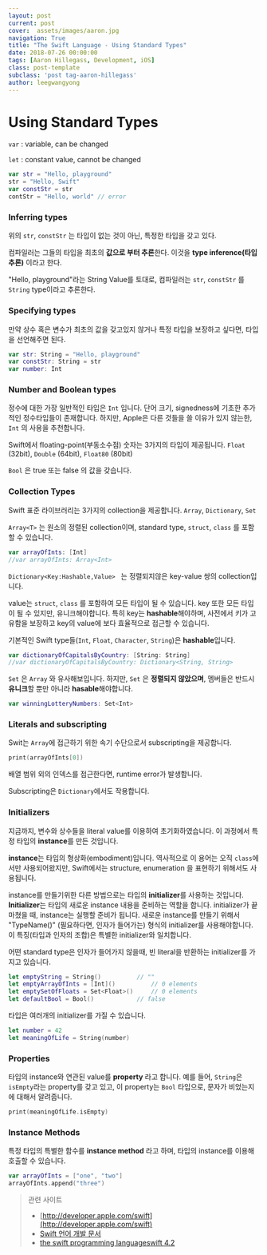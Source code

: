 ```yaml
---
layout: post
current: post
cover:  assets/images/aaron.jpg
navigation: True
title: "The Swift Language - Using Standard Types"
date: 2018-07-26 00:00:00
tags: [Aaron Hillegass, Development, iOS]
class: post-template
subclass: 'post tag-aaron-hillegass'
author: leegwangyong
---
```


# Using Standard Types

`var` : variable, can be changed

`let` : constant value, cannot be changed

```swift
var str = "Hello, playground" 
str = "Hello, Swift"
var constStr = str
contStr = "Hello, world" // error
```

### Inferring types

위의 `str`, `constStr` 는 타입이 없는 것이 아닌, 특정한 타입을 갖고 있다. 

컴파일러는 그들의 타입을 최초의 **값으로 부터 추론**한다. 이것을 **type inference(타입 추론)** 이라고 한다.

"Hello, playground"라는 String Value를 토대로, 컴파일러는 `str`, `constStr` 를  `String` type이라고 추론한다.

### Specifying types

만약 상수 혹은 변수가 최초의 값을 갖고있지 않거나 특정 타입을 보장하고 싶다면, 타입을 선언해주면 된다.

```swift
var str: String = "Hello, playground" 
var constStr: String = str
var number: Int
```

### Number and Boolean types

정수에 대한 가장 일반적인 타입은 `Int` 입니다. 단어 크기, signedness에 기초한 추가적인 정수타입들이 존재합니다. 하지만, Apple은 다른 것들을 쓸 이유가 있지 않는한, `Int` 의 사용을 추천합니다.

Swift에서 floating-point(부동소수점) 숫자는 3가지의 타입이 제공됩니다. `Float` (32bit), `Double` (64bit), `Float80` (80bit)

`Bool` 은 true 또는 false 의 값을 갖습니다.

### Collection Types

Swift 표준 라이브러리는 3가지의 collection을 제공합니다. `Array`, `Dictionary`, `Set`

`Array<T>` 는 원소의 정렬된 collection이며, standard type, `struct`, `class` 를 포함할 수 있습니다.

```swift
var arrayOfInts: [Int]
//var arrayOfInts: Array<Int>
```

`Dictionary<Key:Hashable,Value> ` 는 정렬되지않은 key-value 쌍의 collection입니다. 

value는 `struct`, `class` 를 포함하여 모든 타입이 될 수 있습니다. key 또한 모든 타입이 될 수 있지만, 유니크해야합니다.  특히 key는 **hashable**해야하며, 사전에서 키가 고유함을 보장하고 key의 value에 보다 효율적으로 접근할 수 있습니다.

기본적인 Swift type들(`Int`, `Float`, `Character`, `String`)은 **hashable**입니다.

```swift
var dictionaryOfCapitalsByCountry: [String: String]
//var dictionaryOfCapitalsByCountry: Dictionary<String, String>
```

 `Set` 은  `Array` 와 유사해보입니다. 하지만, `Set` 은 **정렬되지 않았으며**, 멤버들은 반드시 **유니크**할 뿐만 아니라 **hasable**해야합니다.

```swift
var winningLotteryNumbers: Set<Int>
```

### Literals and subscripting

Swit는 `Array`에 접근하기 위한 속기 수단으로서 subscripting을 제공합니다. 

```swift
print(arrayOfInts[0])
```

배열 범위 외의 인덱스를 접근한다면, runtime error가 발생합니다.

Subscripting은 `Dictionary`에서도 작용합니다.

### Initializers

지금까지, 변수와 상수들을 literal value를 이용하여 초기화하였습니다. 이 과정에서 특정 타입의 **instance**를 만든 것입니다.

**instance**는 타입의 형상화(embodiment)입니다. 역사적으로 이 용어는 오직 `class`에서만 사용되어왔지만, Swift에서는 structure, enumeration 을 표현하기 위해서도 사용됩니다.

instance를 만들기위한 다른 방법으로는 타입의 **initializer**를 사용하는 것입니다. **Initializer**는 타입의 새로운 instance 내용을 준비하는 역할을 합니다. initializer가 끝마쳤을 때, instance는 실행할 준비가 됩니다. 새로운 instance를 만들기 위해서 "TypeName()" (필요하다면, 인자가 들어가는) 형식의 initializer를 사용해야합니다. 이 특징(타입과 인자의 조합)은 특별한 initializer와 일치합니다.

어떤 standard type은 인자가 들어가지 않을때, 빈 literal을 반환하는 initializer를 가지고 있습니다.

```swift
let emptyString = String()			// ""
let emptyArrayOfInts = [Int]() 			// 0 elements
let emptySetOfFloats = Set<Float>()		// 0 elements
let defaultBool = Bool()			// false
```

타입은 여러개의 initializer를 가질 수 있습니다.

```swift
let number = 42
let meaningOfLife = String(number)
```

### Properties

타입의 instance와 연관된 value를 **property** 라고 합니다. 예를 들어, `String`은 `isEmpty`라는 property를 갖고 있고, 이 property는 `Bool` 타입으로, 문자가 비었는지에 대해서 알려줍니다.

```swift
print(meaningOfLife.isEmpty)
```

### Instance Methods

특정 타입의 특별한 함수를 **instance method** 라고 하며, 타입의 instance를 이용해 호출할 수 있습니다.

```swift
var arrayOfInts = ["one", "two"]
arrayOfInts.append("three")
```

> 관련 사이트
>
> - [http://developer.apple.com/swift](http://developer.apple.com/swift)
> - [Swift 언어 개발 문서](http://swift.leantra.kr)
> - [the swift programming languageswift 4.2](https://docs.swift.org/swift-book/)
